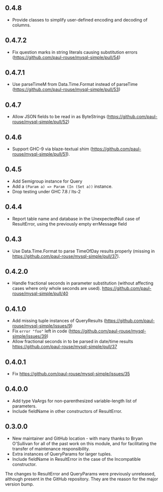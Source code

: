 ## 0.4.8

* Provide classes to simplify user-defined encoding and decoding of columns.

## 0.4.7.2

* Fix question marks in string literals causing substitution errors (https://github.com/paul-rouse/mysql-simple/pull/54)

## 0.4.7.1

* Use parseTimeM from Data.Time.Format instead of parseTime (https://github.com/paul-rouse/mysql-simple/pull/53)

## 0.4.7

*  Allow JSON fields to be read in as ByteStrings (https://github.com/paul-rouse/mysql-simple/pull/52)

## 0.4.6

* Support GHC-9 via blaze-textual shim (https://github.com/paul-rouse/mysql-simple/pull/51).

## 0.4.5

* Add Semigroup instance for Query
* Add a `(Param a) => Param (In (Set a))` instance.
* Drop testing under GHC 7.8 / lts-2

## 0.4.4

* Report table name and database in the UnexpectedNull case of ResultError, using the previously empty errMessage field

## 0.4.3

* Use Data.Time.Format to parse TimeOfDay results properly (missing in https://github.com/paul-rouse/mysql-simple/pull/37).

## 0.4.2.0

* Handle fractional seconds in parameter substitution (without affecting cases where only whole seconds are used).  https://github.com/paul-rouse/mysql-simple/pull/40

## 0.4.1.0

* Add missing tuple instances of QueryResults (https://github.com/paul-rouse/mysql-simple/issues/9)
* Fix `error "foo"` left in code (https://github.com/paul-rouse/mysql-simple/issues/39)
* Allow fractional seconds in to be parsed in date/time results https://github.com/paul-rouse/mysql-simple/pull/37

## 0.4.0.1

* Fix https://github.com/paul-rouse/mysql-simple/issues/35

## 0.4.0.0

* Add type VaArgs for non-parenthesized variable-length list of parameters.
* Include fieldName in other constructors of ResultError.

## 0.3.0.0

* New maintainer and GitHub location - with many thanks to Bryan O'Sullivan for all of the past work on this module, and for facilitating the transfer of maintenance responsibility.
* Extra instances of QueryParams for larger tuples.
* Include fieldName in ResultError in the case of the Incompatible constructor.

The changes to ResultError and QueryParams were previously unreleased,
although present in the GitHub repository.  They are the reason for the
major version bump.
